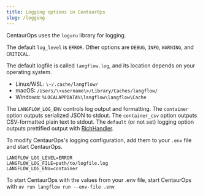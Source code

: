 ```yaml
---
title: Logging options in CentaurOps
slug: /logging
---
```


CentaurOps uses the `loguru` library for logging.

The default `log_level` is `ERROR`. Other options are `DEBUG`, `INFO`, `WARNING`, and `CRITICAL`.

The default logfile is called `langflow.log`, and its location depends on your operating system.

* Linux/WSL: `\~/.cache/langflow/`
* macOS: `/Users/\<username\>/Library/Caches/langflow/`
* Windows: `%LOCALAPPDATA%\langflow\langflow\Cache`

The `LANGFLOW_LOG_ENV` controls log output and formatting. The `container` option outputs serialized JSON to stdout. The `container_csv` option outputs CSV-formatted plain text to stdout. The `default` (or not set) logging option outputs prettified output with [RichHandler](https://rich.readthedocs.io/en/stable/reference/logging.html).

To modify CentaurOps's logging configuration, add them to your `.env` file and start CentaurOps.

```text
LANGFLOW_LOG_LEVEL=ERROR
LANGFLOW_LOG_FILE=path/to/logfile.log
LANGFLOW_LOG_ENV=container
```

To start CentaurOps with the values from your .env file, start CentaurOps with `uv run langflow run --env-file .env`